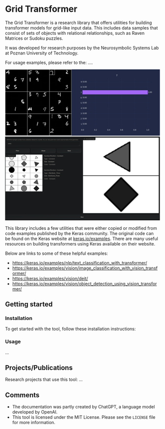 # Grid Transformer
The Grid Transformer is a research library that offers utilities for building transformer models for grid-like input data. This includes data samples that consist of sets of objects with relational relationships, such as Raven Matrices or Sudoku puzzles.

It was developed for research purposes by the Neurosymbolic Systems Lab at Poznan University of Technology.

For usage examples, please refer to the:
....

![sudoku](docs/images/sudoku.gif)
![sudoku](docs/images/raven.png)


This library includes a few utilities that were either copied or modified from code examples published by the Keras community. The original code can be found on the Keras website at [keras.io/examples](https://keras.io/examples/). There are many useful resources on building transformers using Keras available on their website. 

Below are links to some of these helpful examples:

-  https://keras.io/examples/nlp/text_classification_with_transformer/
-  https://keras.io/examples/vision/image_classification_with_vision_transformer/
-  https://keras.io/examples/vision/deit/
-  https://keras.io/examples/vision/object_detection_using_vision_transformer/


## Getting started
### Installation
To get started with the tool, follow these installation instructions:
### Usage
...

## Projects/Publications
Research projects that use this tool:
...

## Comments
- The documentation was partly created by ChatGPT, a language model developed by OpenAI.
- This tool is licensed under the MIT License. Please see the `LICENSE` file for more information.
